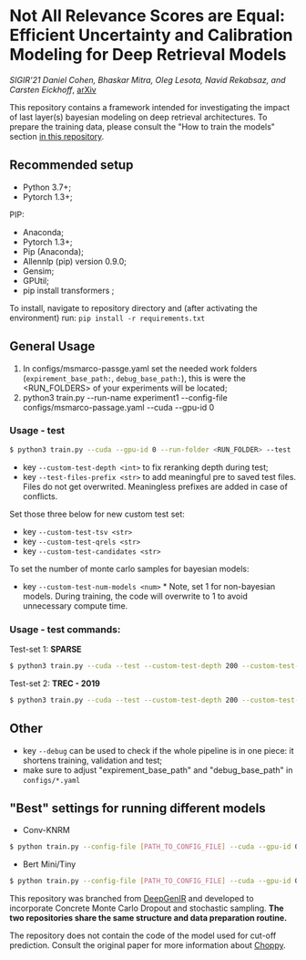 
# Not All Relevance Scores are Equal: Efficient Uncertainty and Calibration Modeling for Deep Retrieval Models
_SIGIR'21 Daniel Cohen, Bhaskar Mitra, Oleg Lesota, Navid Rekabsaz, and Carsten Eickhoff_, [arXiv](https://arxiv.org/abs/2105.04651)

This repository contains a framework intended for investigating the impact of last layer(s) bayesian modeling on deep retrieval architectures.
To prepare the training data, please consult the "How to train the models" section [in this repository](https://github.com/sebastian-hofstaetter/sigir19-neural-ir).


## Recommended setup

* Python 3.7+;
* Pytorch 1.3+;

PIP:
* Anaconda;
* Pytorch 1.3+;
* Pip (Anaconda);
* Allennlp (pip) version 0.9.0;
* Gensim;
* GPUtil;
* pip install transformers ;

To install, navigate to repository directory and (after activating the environment) run:
`pip install -r requirements.txt`

## General Usage
1) In configs/msmarco-passge.yaml set the needed work folders (```expirement_base_path:```, ```debug_base_path:```), this is were the <RUN_FOLDERS> of your experiments will be located;
2) python3 train.py --run-name experiment1 --config-file configs/msmarco-passage.yaml --cuda --gpu-id 0

### Usage - test
```sh
$ python3 train.py --cuda --gpu-id 0 --run-folder <RUN_FOLDER> --test
```
* key ```--custom-test-depth <int>``` to fix reranking depth during test;
* key ```--test-files-prefix <str>``` to add meaningful pre to saved test files. Files do not get overwrited. Meaningless prefixes are added in case of conflicts.

Set those three below for new custom test set:
* key ```--custom-test-tsv <str>```
* key ```--custom-test-qrels <str>```
* key ```--custom-test-candidates <str>```
  
To set the number of monte carlo samples for bayesian models:
* key ```--custom-test-num-models <num>``` * Note, set 1 for non-bayesian models. During training, the code will overwrite to 1 to avoid unnecessary compute time.

### Usage - test commands:
Test-set 1: **SPARSE**
```sh
$ python3 train.py --cuda --test --custom-test-depth 200 --custom-test-tsv "<...>/validation.not-subset.top200.cleaned.split-4/*" --custom-test-qrels "<...>/qrels.dev.tsv" --custom-test-candidates "<...>/run.msmarco-passage.BM25_k1_0.9_b_0.4.dev.txt" --test-files-pretfix "SPARSE-" --run-folder <run_folder> --gpu-id 0
```

Test-set 2: **TREC - 2019**
```sh
$ python3 train.py --cuda --test --custom-test-depth 200 --custom-test-tsv "<...>/test2019.top1000.cleaned.split-4/*" --custom-test-qrels "<...>/test2019-qrels.txt" --custom-test-candidates "<...>/run.msmarco-passage.BM25-k1_0.82_b_0.72.test2019.txt" --test-files-pretfix "TREC-19-" --run-folder <run_folder> --gpu-id 0
```


## Other
* key ```--debug``` can be used to check if the whole pipeline is in one piece: it shortens training, validation and test;
* make sure to adjust "expirement_base_path" and "debug_base_path" in ```configs/*.yaml```

## "Best" settings for running different models
* Conv-KNRM
```sh
$ python train.py --config-file [PATH_TO_CONFIG_FILE] --cuda --gpu-id 0 --config-overwrites "model: conv_knrm, loss: maxmargin, param_group0_learning_rate: 0.001"
```

* Bert Mini/Tiny
```sh
$ python train.py --config-file [PATH_TO_CONFIG_FILE] --cuda --gpu-id 0 --config-overwrites "model: discbert, param_group0_learning_rate: 0.00003, token_embedder_type: bert, loss: crossentropy" --run-name DiscBert_Tiny
```

This repository was branched from [DeepGenIR](https://github.com/CPJKU/DeepGenIR) and developed to incorporate Concrete Monte Carlo Dropout and stochastic sampling. **The two repositories share the same structure and data preparation routine.**

The repository does not contain the code of the model used for cut-off prediction. Consult the original paper for more information about [Choppy](https://dl.acm.org/doi/10.1145/3397271.3401188).



